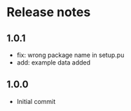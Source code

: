 # Release notes

## 1.0.1
- fix: wrong package name in setup.pu
- add: example data added

## 1.0.0
- Initial commit